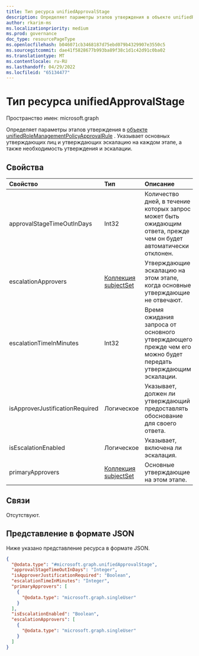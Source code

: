 ```yaml
---
title: Тип ресурса unifiedApprovalStage
description: Определяет параметры этапов утверждения в объекте unifiedRoleManagementPolicyApprovalRule.
author: rkarim-ms
ms.localizationpriority: medium
ms.prod: governance
doc_type: resourcePageType
ms.openlocfilehash: b046071cb3468187d75ebd079b4329907e3550c5
ms.sourcegitcommit: dae41f5828677b993ba89f38c1d1c42d91c0ba02
ms.translationtype: MT
ms.contentlocale: ru-RU
ms.lasthandoff: 04/29/2022
ms.locfileid: "65134477"
---
```

# <a name="unifiedapprovalstage-resource-type"></a>Тип ресурса unifiedApprovalStage

Пространство имен: microsoft.graph

Определяет параметры этапов утверждения в [объекте unifiedRoleManagementPolicyApprovalRule](unifiedrolemanagementpolicyapprovalrule.md) . Указывает основных утверждающих лиц и утверждающих эскалацию на каждом этапе, а также необходимость утверждения и эскалации.

## <a name="properties"></a>Свойства
|Свойство|Тип|Описание|
|:---|:---|:---|
|approvalStageTimeOutInDays|Int32| Количество дней, в течение которых запрос может быть ожидающим ответа, прежде чем он будет автоматически отклонен. |
|escalationApprovers|[Коллекция subjectSet](../resources/subjectset.md)| Утверждающие эскалацию на этом этапе, когда основные утверждающие не отвечают.|
|escalationTimeInMinutes|Int32|Время ожидания запроса от основного утверждающего, прежде чем его можно будет передать утверждающим эскалации.|
|isApproverJustificationRequired|Логическое| Указывает, должен ли утверждающий предоставлять обоснование для своего ответа.|
|isEscalationEnabled|Логическое| Указывает, включена ли эскалация.|
|primaryApprovers|[Коллекция subjectSet](../resources/subjectset.md)| Основные утверждающие на этом этапе.|

## <a name="relationships"></a>Связи
Отсутствуют.

## <a name="json-representation"></a>Представление в формате JSON
Ниже указано представление ресурса в формате JSON.
<!-- {
  "blockType": "resource",
  "@odata.type": "microsoft.graph.unifiedApprovalStage"
}
-->
``` json
{
  "@odata.type": "#microsoft.graph.unifiedApprovalStage",
  "approvalStageTimeOutInDays": "Integer",
  "isApproverJustificationRequired": "Boolean",
  "escalationTimeInMinutes": "Integer",
  "primaryApprovers": [
    {
      "@odata.type": "microsoft.graph.singleUser"
    }
  ],
  "isEscalationEnabled": "Boolean",
  "escalationApprovers": [
    {
      "@odata.type": "microsoft.graph.singleUser"
    }
  ]
}
```

